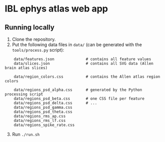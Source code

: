 # IBL ephys atlas web app

## Running locally

1. Clone the repository.
2. Put the following data files in `data/` (can be generated with the `tools/process.py` script):

```
    data/features.json              # contains all feature values
    data/slices.json                # contains all SVG data (Allen brain atlas slices)

    data/region_colors.css          # contains the Allen atlas region colors

    data/regions_psd_alpha.css      # generated by the Python processing script
    data/regions_psd_beta.css       # one CSS file per feature
    data/regions_psd_delta.css      # ...
    data/regions_psd_gamma.css
    data/regions_psd_theta.css
    data/regions_rms_ap.css
    data/regions_rms_lf.css
    data/regions_spike_rate.css
```
3. Run `./run.sh`
